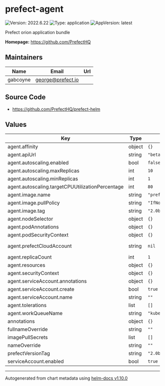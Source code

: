 # prefect-agent

![Version: 2022.6.22](https://img.shields.io/badge/Version-2022.6.22-informational?style=flat-square) ![Type: application](https://img.shields.io/badge/Type-application-informational?style=flat-square) ![AppVersion: latest](https://img.shields.io/badge/AppVersion-latest-informational?style=flat-square)

Prefect orion application bundle

**Homepage:** <https://github.com/PrefectHQ>

## Maintainers

| Name     | Email               | Url |
| -------- | ------------------- | --- |
| gabcoyne | <george@prefect.io> |     |

## Source Code

* <https://github.com/PrefectHQ/prefect-helm>

## Values

| Key                                              | Type   | Default               | Description        |
| ------------------------------------------------ | ------ | --------------------- | ------------------ |
| agent.affinity                                   | object | `{}`                  |                    |
| agent.apiUrl                                     | string | `"beta.prefect.io"`   |                    |
| agent.autoscaling.enabled                        | bool   | `false`               |                    |
| agent.autoscaling.maxReplicas                    | int    | `10`                  |                    |
| agent.autoscaling.minReplicas                    | int    | `1`                   |                    |
| agent.autoscaling.targetCPUUtilizationPercentage | int    | `80`                  |                    |
| agent.image.name                                 | string | `"prefecthq/prefect"` |                    |
| agent.image.pullPolicy                           | string | `"IfNotPresent"`      |                    |
| agent.image.tag                                  | string | `"2.0b6-python3.8"`   |                    |
| agent.nodeSelector                               | object | `{}`                  |                    |
| agent.podAnnotations                             | object | `{}`                  |                    |
| agent.podSecurityContext                         | object | `{}`                  |                    |
| agent.prefectCloudAccount                        | string | `nil`                 | Prefect account ID |
| agent.replicaCount                               | int    | `1`                   |                    |
| agent.resources                                  | object | `{}`                  |                    |
| agent.securityContext                            | object | `{}`                  |                    |
| agent.serviceAccount.annotations                 | object | `{}`                  |                    |
| agent.serviceAccount.create                      | bool   | `true`                |                    |
| agent.serviceAccount.name                        | string | `""`                  |                    |
| agent.tolerations                                | list   | `[]`                  |                    |
| agent.workQueueName                              | string | `"kubernetes"`        |                    |
| annotations                                      | object | `{}`                  |                    |
| fullnameOverride                                 | string | `""`                  |                    |
| imagePullSecrets                                 | list   | `[]`                  |                    |
| nameOverride                                     | string | `""`                  |                    |
| prefectVersionTag                                | string | `"2.0b6-python3.8"`   |                    |
| serviceAccount.enabled                           | bool   | `true`                |                    |

----------------------------------------------
Autogenerated from chart metadata using [helm-docs v1.10.0](https://github.com/norwoodj/helm-docs/releases/v1.10.0)
